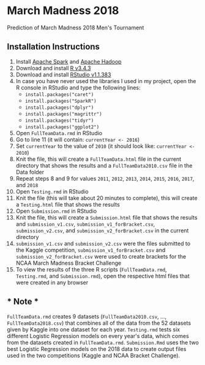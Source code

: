 # March Madness 2018
Prediction of March Madness 2018 Men's Tournament

## Installation Instructions
1.  Install [Apache Spark](https://spark.apache.org/) and [Apache Hadoop](http://hadoop.apache.org/)
2.  Download and install [R v3.4.3](https://cran.rstudio.com)
3.  Download and install [RStudio v1.1.383](https://www.rstudio.com)
4.  In case you have never used the libraries I used in my project, open the R console in RStudio and type the following lines:
    * `install.packages("caret")`
    * `install.packages("SparkR")`
    * `install.packages("dplyr")`
    * `install.packages("magrittr")`
    * `install.packages("tidyr")`
    * `install.packages("ggplot2")`
5.  Open `FullTeamData.rmd` in RStudio
6.  Go to line 11 (it will contain: `currentYear <- 2016`)
7.  Set `currentYear` to the value of `2010` (it should look like: `currentYear <- 2010`)
8.  Knit the file, this will create a `FullTeamData.html` file in the current directory that shows the results and a `FullTeamData2010.csv` file in the Data folder
9.  Repeat steps 8 and 9 for values `2011`, `2012`, `2013`, `2014`, `2015`, `2016`, `2017`, and `2018`
10. Open `Testing.rmd` in RStudio
11. Knit the file (this will take about 20 minutes to complete), this will create a `Testing.html` file that shows the results
12. Open `Submission.rmd` in RStudio
13. Knit the file, this will create a `Submission.html` file that shows the results and `submission_v1.csv`, `submission_v1_forBracket.csv`, `submission_v2.csv`, and `submission_v2_forBracket.csv` in the current directory
14. `submission_v1.csv` and `submission_v2.csv` were the files submitted to the Kaggle competition, `submission_v1_forBracket.csv` and `submission_v2_forBracket.csv` were used to create brackets for the NCAA March Madness Bracket Challenge
15. To view the results of the three R scripts (`FullTeamData.rmd`, `Testing.rmd`, and `Submission.rmd`), open the respective html files that were created in any browser

## * Note *
`FullTeamData.rmd` creates 9 datasets (`FullTeamData2010.csv`, ..., `FullTeamData2018.csv`) that combines all of the data from the 52 datasets given by Kaggle into one dataset for each year. `Testing.rmd` tests six different Logistic Regression models on every year's data, which comes from the datasets created in `FullTeamData.rmd`. `Submission.Rmd` uses the two best Logistic Regression models on the 2018 data to create output files used in the two competitions (Kaggle and NCAA Bracket Challenge).
